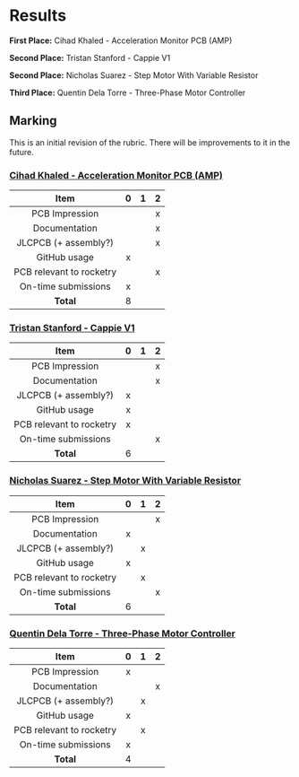 # Results

**First Place:** Cihad Khaled - Acceleration Monitor PCB (AMP)  

**Second Place:** Tristan Stanford - Cappie V1  

**Second Place:** Nicholas Suarez - Step Motor With Variable Resistor  

**Third Place:** Quentin Dela Torre - Three-Phase Motor Controller

## Marking

This is an initial revision of the rubric. There will be improvements to it in the future.

### [Cihad Khaled - Acceleration Monitor PCB (AMP)](../participants/cihad)

| Item                  | 0 | 1 | 2 |
|:---------------------:|:-:|:-:|:-:|
| PCB Impression        |   |   | x |
| Documentation         |   |   | x |
| JLCPCB (+ assembly?)  |   |   | x |
| GitHub usage          | x |   |   |
| PCB relevant to rocketry |   |   | x |
| On-time submissions   | x |   |   |
| **Total**             | 8 |   |   |

### [Tristan Stanford - Cappie V1](../participants/tristan)

| Item                  | 0 | 1 | 2 |
|:---------------------:|:-:|:-:|:-:|
| PCB Impression        |   |   | x |
| Documentation         |   |   | x |
| JLCPCB (+ assembly?)  | x |   |   |
| GitHub usage          | x |   |   |
| PCB relevant to rocketry | x |   |   |
| On-time submissions   |   |   | x |
| **Total**             | 6 |   |   |

### [Nicholas Suarez - Step Motor With Variable Resistor](../participants/nicholas)

| Item                  | 0 | 1 | 2 |
|:---------------------:|:-:|:-:|:-:|
| PCB Impression        |   |   | x |
| Documentation         | x |   |   |
| JLCPCB (+ assembly?)  |   | x |   |
| GitHub usage          | x |   |   |
| PCB relevant to rocketry |   | x |   |
| On-time submissions   |   |   | x |
| **Total**             | 6 |   |   |

### [Quentin Dela Torre - Three-Phase Motor Controller](../participants/quentin)

| Item                  | 0 | 1 | 2 |
|:---------------------:|:-:|:-:|:-:|
| PCB Impression        | x |   |   |
| Documentation         |   |   | x |
| JLCPCB (+ assembly?)  |   | x |   |
| GitHub usage          | x |   |   |
| PCB relevant to rocketry |  |  x |   |
| On-time submissions   | x |  |   |
| **Total**             | 4 |   |   |
